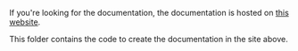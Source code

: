If you're looking for the documentation, the documentation is hosted on
[this website](https://aquafina-water-bottle.github.io/jp-mining-note/).

This folder contains the code to create the documentation in the site above.
